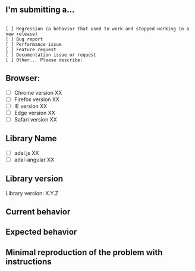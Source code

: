 <!--
PLEASE HELP US TO HELP YOU BETTER AND FASTER BY PROVIDING THE FOLLOWING INFORMATION.
-->

## I'm submitting a...
<!-- Check one of the following options with "x" -->
<pre><code>
[ ] Regression (a behavior that used to work and stopped working in a new release)
[ ] Bug report  <!-- Please search GitHub for a similar issue or PR before submitting -->
[ ] Performance issue
[ ] Feature request
[ ] Documentation issue or request
[ ] Other... Please describe:
</code></pre>

## Browser:
- [ ] Chrome version XX
- [ ] Firefox version XX
- [ ] IE version XX
- [ ] Edge version XX
- [ ] Safari version XX

## Library Name
- [ ] adal.js XX
- [ ] adal-angular XX

## Library version
Library version: X.Y.Z
<!-- Check whether this is still an issue in the most recent version -->


## Current behavior
<!-- Describe how the issue manifests. -->


## Expected behavior
<!-- Describe what the desired behavior would be. -->


## Minimal reproduction of the problem with instructions
<!-- please provide the *STEPS TO REPRODUCE* -->


</code></pre>
